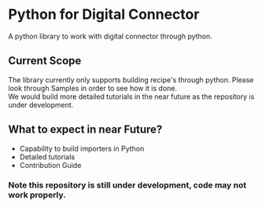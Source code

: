 # Python for Digital Connector

A python library to work with digital connector through python. 

## Current Scope
The library currently only supports building recipe's through python. Please look through Samples in order to see how it is done.   
We would build more detailed tutorials in the near future as the repository is under development.

## What to expect in near Future?
- Capability to build importers in Python
- Detailed tutorials
- Contribution Guide

### Note this repository is still under development, code may not work properly.
